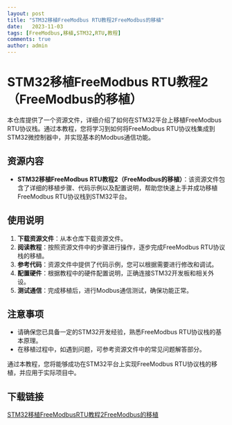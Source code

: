 ```yaml
---
layout: post
title: "STM32移植FreeModbus RTU教程2FreeModbus的移植"
date:   2023-11-03
tags: [FreeModbus,移植,STM32,RTU,教程]
comments: true
author: admin
---
```

# STM32移植FreeModbus RTU教程2（FreeModbus的移植）

本仓库提供了一个资源文件，详细介绍了如何在STM32平台上移植FreeModbus RTU协议栈。通过本教程，您将学习到如何将FreeModbus RTU协议栈集成到STM32微控制器中，并实现基本的Modbus通信功能。

## 资源内容

- **STM32移植FreeModbus RTU教程2（FreeModbus的移植）**：该资源文件包含了详细的移植步骤、代码示例以及配置说明，帮助您快速上手并成功移植FreeModbus RTU协议栈到STM32平台。

## 使用说明

1. **下载资源文件**：从本仓库下载资源文件。
2. **阅读教程**：按照资源文件中的步骤进行操作，逐步完成FreeModbus RTU协议栈的移植。
3. **参考代码**：资源文件中提供了代码示例，您可以根据需要进行修改和调试。
4. **配置硬件**：根据教程中的硬件配置说明，正确连接STM32开发板和相关外设。
5. **测试通信**：完成移植后，进行Modbus通信测试，确保功能正常。

## 注意事项

- 请确保您已具备一定的STM32开发经验，熟悉FreeModbus RTU协议栈的基本原理。
- 在移植过程中，如遇到问题，可参考资源文件中的常见问题解答部分。

通过本教程，您将能够成功在STM32平台上实现FreeModbus RTU协议栈的移植，并应用于实际项目中。

## 下载链接

[STM32移植FreeModbusRTU教程2FreeModbus的移植](https://pan.quark.cn/s/9b84d81bd861)